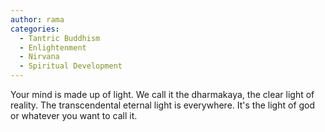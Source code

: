 ```yaml
---
author: rama
categories:
  - Tantric Buddhism
  - Enlightenment
  - Nirvana
  - Spiritual Development
---
```


Your mind is made up of light. We call it the dharmakaya, the clear light of reality. The transcendental eternal light is everywhere. It's the light of god or whatever you want to call it.
